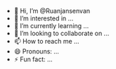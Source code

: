 - 👋 Hi, I’m @Ruanjansenvan
- 👀 I’m interested in ...
- 🌱 I’m currently learning ...
- 💞️ I’m looking to collaborate on ...
- 📫 How to reach me ...
- 😄 Pronouns: ...
- ⚡ Fun fact: ...

<!---
Ruanjansenvan/Ruanjansenvan is a ✨ special ✨ repository because its `README.md` (this file) appears on your GitHub profile.
You can click the Preview link to take a look at your changes.
--->
